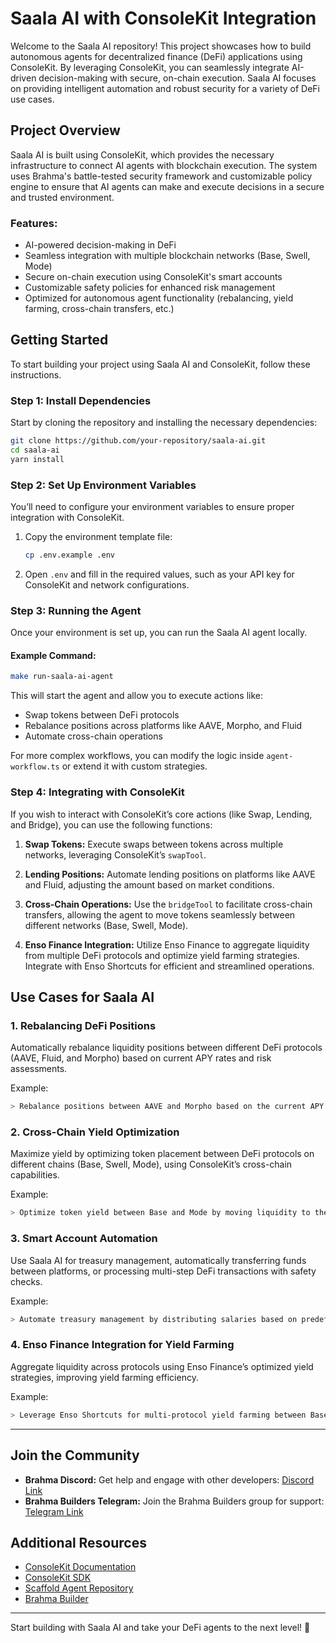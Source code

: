 
# Saala AI with ConsoleKit Integration

Welcome to the Saala AI repository! This project showcases how to build autonomous agents for decentralized finance (DeFi) applications using ConsoleKit. By leveraging ConsoleKit, you can seamlessly integrate AI-driven decision-making with secure, on-chain execution. Saala AI focuses on providing intelligent automation and robust security for a variety of DeFi use cases.

## Project Overview

Saala AI is built using ConsoleKit, which provides the necessary infrastructure to connect AI agents with blockchain execution. The system uses Brahma's battle-tested security framework and customizable policy engine to ensure that AI agents can make and execute decisions in a secure and trusted environment.

### Features:
- AI-powered decision-making in DeFi
- Seamless integration with multiple blockchain networks (Base, Swell, Mode)
- Secure on-chain execution using ConsoleKit's smart accounts
- Customizable safety policies for enhanced risk management
- Optimized for autonomous agent functionality (rebalancing, yield farming, cross-chain transfers, etc.)

## Getting Started

To start building your project using Saala AI and ConsoleKit, follow these instructions.

### Step 1: Install Dependencies

Start by cloning the repository and installing the necessary dependencies:

```bash
git clone https://github.com/your-repository/saala-ai.git
cd saala-ai
yarn install
```

### Step 2: Set Up Environment Variables

You’ll need to configure your environment variables to ensure proper integration with ConsoleKit.

1. Copy the environment template file:
   ```bash
   cp .env.example .env
   ```
2. Open `.env` and fill in the required values, such as your API key for ConsoleKit and network configurations.

### Step 3: Running the Agent

Once your environment is set up, you can run the Saala AI agent locally.

#### Example Command:

```bash
make run-saala-ai-agent
```

This will start the agent and allow you to execute actions like:

- Swap tokens between DeFi protocols
- Rebalance positions across platforms like AAVE, Morpho, and Fluid
- Automate cross-chain operations

For more complex workflows, you can modify the logic inside `agent-workflow.ts` or extend it with custom strategies.

### Step 4: Integrating with ConsoleKit

If you wish to interact with ConsoleKit’s core actions (like Swap, Lending, and Bridge), you can use the following functions:

1. **Swap Tokens:** 
   Execute swaps between tokens across multiple networks, leveraging ConsoleKit’s `swapTool`.

2. **Lending Positions:**
   Automate lending positions on platforms like AAVE and Fluid, adjusting the amount based on market conditions.

3. **Cross-Chain Operations:**
   Use the `bridgeTool` to facilitate cross-chain transfers, allowing the agent to move tokens seamlessly between different networks (Base, Swell, Mode).

4. **Enso Finance Integration:**
   Utilize Enso Finance to aggregate liquidity from multiple DeFi protocols and optimize yield farming strategies. Integrate with Enso Shortcuts for efficient and streamlined operations.

## Use Cases for Saala AI

### 1. **Rebalancing DeFi Positions**
Automatically rebalance liquidity positions between different DeFi protocols (AAVE, Fluid, and Morpho) based on current APY rates and risk assessments.

Example:
```bash
> Rebalance positions between AAVE and Morpho based on the current APY and liquidity conditions.
```

### 2. **Cross-Chain Yield Optimization**
Maximize yield by optimizing token placement between DeFi protocols on different chains (Base, Swell, Mode), using ConsoleKit’s cross-chain capabilities.

Example:
```bash
> Optimize token yield between Base and Mode by moving liquidity to the highest-earning platform.
```

### 3. **Smart Account Automation**
Use Saala AI for treasury management, automatically transferring funds between platforms, or processing multi-step DeFi transactions with safety checks.

Example:
```bash
> Automate treasury management by distributing salaries based on predefined conditions and schedules.
```

### 4. **Enso Finance Integration for Yield Farming**
Aggregate liquidity across protocols using Enso Finance’s optimized yield strategies, improving yield farming efficiency.

Example:
```bash
> Leverage Enso Shortcuts for multi-protocol yield farming between Base, Morpho, and AAVE.
```

---

## Join the Community

- **Brahma Discord:** Get help and engage with other developers: [Discord Link](https://discord.com/invite/khXHEnvS6N)
- **Brahma Builders Telegram:** Join the Brahma Builders group for support: [Telegram Link](https://t.me/+O5fFUPVBFvU3ZjY1)

## Additional Resources

- [ConsoleKit Documentation](https://github.com/Brahma-fi/console-kit)
- [ConsoleKit SDK](https://www.npmjs.com/package/brahma-console-kit)
- [Scaffold Agent Repository](https://github.com/Brahma-fi/scaffold-agent)
- [Brahma Builder](https://github.com/Brahma-fi/brahma-builder)

---

Start building with Saala AI and take your DeFi agents to the next level! 🚀

